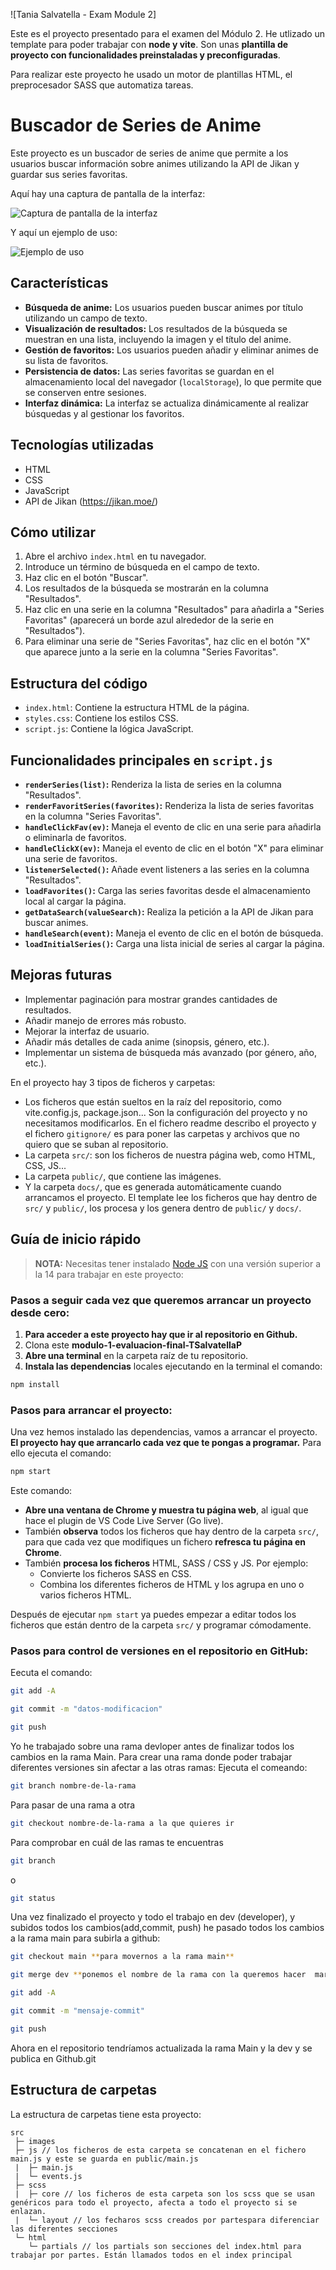 ![Tania Salvatella - Exam Module 2]

Este es el proyecto presentado para el examen del Módulo 2. He utlizado un template para poder trabajar con **node y vite**. Son unas **plantilla de proyecto con funcionalidades preinstaladas y preconfiguradas**.

Para realizar este proyecto he usado un motor de plantillas HTML, el preprocesador SASS que automatiza tareas.

# Buscador de Series de Anime

Este proyecto es un buscador de series de anime que permite a los usuarios buscar información sobre animes utilizando la API de Jikan y guardar sus series favoritas.

Aquí hay una captura de pantalla de la interfaz:

![Captura de pantalla de la interfaz](public/images/ejemplo1.PNG)

Y aquí un ejemplo de uso:

![Ejemplo de uso](public/images/ejemplo2.PNG)

## Características

*   **Búsqueda de anime:** Los usuarios pueden buscar animes por título utilizando un campo de texto.
*   **Visualización de resultados:** Los resultados de la búsqueda se muestran en una lista, incluyendo la imagen y el título del anime.
*   **Gestión de favoritos:** Los usuarios pueden añadir y eliminar animes de su lista de favoritos.
*   **Persistencia de datos:** Las series favoritas se guardan en el almacenamiento local del navegador (`localStorage`), lo que permite que se conserven entre sesiones.
*   **Interfaz dinámica:** La interfaz se actualiza dinámicamente al realizar búsquedas y al gestionar los favoritos.

## Tecnologías utilizadas

*   HTML
*   CSS
*   JavaScript
*   API de Jikan (https://jikan.moe/)

## Cómo utilizar

1.  Abre el archivo `index.html` en tu navegador.
2.  Introduce un término de búsqueda en el campo de texto.
3.  Haz clic en el botón "Buscar".
4.  Los resultados de la búsqueda se mostrarán en la columna "Resultados".
5.  Haz clic en una serie en la columna "Resultados" para añadirla a "Series Favoritas" (aparecerá un borde azul alrededor de la serie en "Resultados").
6.  Para eliminar una serie de "Series Favoritas", haz clic en el botón "X" que aparece junto a la serie en la columna "Series Favoritas".

## Estructura del código

*   `index.html`: Contiene la estructura HTML de la página.
*   `styles.css`: Contiene los estilos CSS.
*   `script.js`: Contiene la lógica JavaScript.

## Funcionalidades principales en `script.js`

*   **`renderSeries(list)`:** Renderiza la lista de series en la columna "Resultados".
*   **`renderFavoritSeries(favorites)`:** Renderiza la lista de series favoritas en la columna "Series Favoritas".
*   **`handleClickFav(ev)`:** Maneja el evento de clic en una serie para añadirla o eliminarla de favoritos.
*   **`handleClickX(ev)`:** Maneja el evento de clic en el botón "X" para eliminar una serie de favoritos.
*   **`listenerSelected()`:** Añade event listeners a las series en la columna "Resultados".
*   **`loadFavorites()`:** Carga las series favoritas desde el almacenamiento local al cargar la página.
*   **`getDataSearch(valueSearch)`:** Realiza la petición a la API de Jikan para buscar animes.
*   **`handleSearch(event)`:** Maneja el evento de clic en el botón de búsqueda.
*   **`loadInitialSeries()`:** Carga una lista inicial de series al cargar la página.

## Mejoras futuras

*   Implementar paginación para mostrar grandes cantidades de resultados.
*   Añadir manejo de errores más robusto.
*   Mejorar la interfaz de usuario.
*   Añadir más detalles de cada anime (sinopsis, género, etc.).
*   Implementar un sistema de búsqueda más avanzado (por género, año, etc.).


En el proyecto hay 3 tipos de ficheros y carpetas:

- Los ficheros que están sueltos en la raíz del repositorio, como vite.config.js, package.json... Son la configuración del proyecto y no necesitamos modificarlos. En el fichero readme describo el proyecto y el fichero `gitignore/` es para poner las carpetas y archivos que no quiero que se suban al repositorio.
- La carpeta `src/`: son los ficheros de nuestra página web, como HTML, CSS, JS...
- La carpeta `public/`, que contiene las imágenes.
- Y la carpeta `docs/`, que es generada automáticamente cuando arrancamos el proyecto. El template lee los ficheros que hay dentro de `src/` y `public/`, los procesa y los genera dentro de `public/` y `docs/`.

## Guía de inicio rápido

> **NOTA:** Necesitas tener instalado [Node JS](https://nodejs.org/) con una versión superior a la 14 para trabajar en este proyecto:

### Pasos a seguir cada vez que queremos arrancar un proyecto desde cero:

1. **Para acceder a este proyecto hay que ir al repositorio en Github.**
1. Clona este **modulo-1-evaluacion-final-TSalvatellaP**
1. **Abre una terminal** en la carpeta raíz de tu repositorio.
1. **Instala las dependencias** locales ejecutando en la terminal el comando:

```bash
npm install
```

### Pasos para arrancar el proyecto:

Una vez hemos instalado las dependencias, vamos a arrancar el proyecto. **El proyecto hay que arrancarlo cada vez que te pongas a programar.** Para ello ejecuta el comando:

```bash
npm start
```

Este comando:

- **Abre una ventana de Chrome y muestra tu página web**, al igual que hace el plugin de VS Code Live Server (Go live).
- También **observa** todos los ficheros que hay dentro de la carpeta `src/`, para que cada vez que modifiques un fichero **refresca tu página en Chrome**.
- También **procesa los ficheros** HTML, SASS / CSS y JS. Por ejemplo:
   - Convierte los ficheros SASS en CSS.
   - Combina los diferentes ficheros de HTML y los agrupa en uno o varios ficheros HTML.

Después de ejecutar `npm start` ya puedes empezar a editar todos los ficheros que están dentro de la carpeta `src/` y programar cómodamente.

### Pasos para control de versiones en el repositorio en GitHub:

Eecuta el comando:

```bash
git add -A
```
```bash
git commit -m "datos-modificacion"
```

```bash
git push
```

Yo he trabajado sobre una rama devloper antes de finalizar todos los cambios en la rama Main.
Para crear una rama donde poder trabajar diferentes versiones sin afectar a las otras ramas:
Ejecuta el comeando:
```bash
git branch nombre-de-la-rama
```
Para pasar de una rama a otra
```bash
git checkout nombre-de-la-rama a la que quieres ir
```
Para comprobar en cuál de las ramas te encuentras
```bash
git branch
```

o

```bash
git status
```

Una vez finalizado el proyecto y todo el trabajo en dev (developer), y subidos todos los cambios(add,commit, push) he pasado todos los cambios a la rama main para subirla a github:
```bash
git checkout main **para movernos a la rama main**
```
```bash
git merge dev **ponemos el nombre de la rama con la queremos hacer  marge, traer todos los cambios**
```

```bash
git add -A
```
```bash
git commit -m "mensaje-commit"
```
```bash
git push
```
Ahora en el repositorio tendríamos actualizada la rama Main y la dev y se publica en Github.git


## Estructura de carpetas

La estructura de carpetas tiene esta proyecto:

```
src
 ├─ images 
 ├─ js // los ficheros de esta carpeta se concatenan en el fichero main.js y este se guarda en public/main.js
 |  ├─ main.js
 |  └─ events.js
 ├─ scss
 |  ├─ core // los ficheros de esta carpeta son los scss que se usan genéricos para todo el proyecto, afecta a todo el proyecto si se enlazan.
 |  └─ layout // los fecharos scss creados por partespara diferenciar las diferentes secciones
 └─ html
    └─ partials // los partials son secciones del index.html para trabajar por partes. Están llamados todos en el index principal
```
